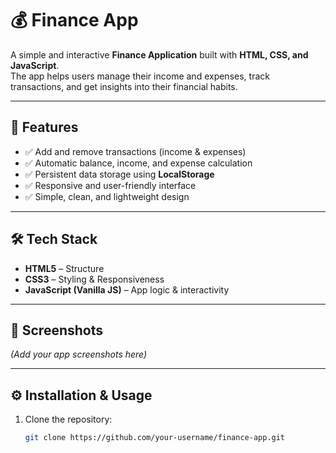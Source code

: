 # 💰 Finance App

A simple and interactive **Finance Application** built with **HTML, CSS, and JavaScript**.  
The app helps users manage their income and expenses, track transactions, and get insights into their financial habits.

---

## 🚀 Features

- ✅ Add and remove transactions (income & expenses)  
- ✅ Automatic balance, income, and expense calculation  
- ✅ Persistent data storage using **LocalStorage**  
- ✅ Responsive and user-friendly interface  
- ✅ Simple, clean, and lightweight design  

---

## 🛠️ Tech Stack

- **HTML5** – Structure  
- **CSS3** – Styling & Responsiveness  
- **JavaScript (Vanilla JS)** – App logic & interactivity  

---

## 📸 Screenshots

*(Add your app screenshots here)*

---

## ⚙️ Installation & Usage

1. Clone the repository:
   ```bash
   git clone https://github.com/your-username/finance-app.git

